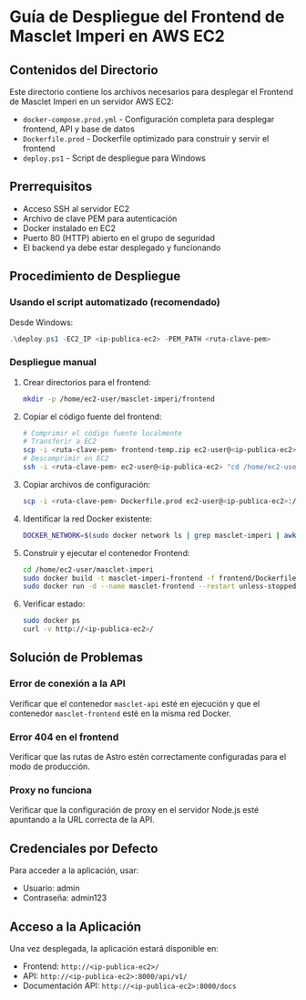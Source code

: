 # Guía de Despliegue del Frontend de Masclet Imperi en AWS EC2

## Contenidos del Directorio

Este directorio contiene los archivos necesarios para desplegar el Frontend de Masclet Imperi en un servidor AWS EC2:

- `docker-compose.prod.yml` - Configuración completa para desplegar frontend, API y base de datos
- `Dockerfile.prod` - Dockerfile optimizado para construir y servir el frontend
- `deploy.ps1` - Script de despliegue para Windows

## Prerrequisitos

- Acceso SSH al servidor EC2
- Archivo de clave PEM para autenticación
- Docker instalado en EC2
- Puerto 80 (HTTP) abierto en el grupo de seguridad
- El backend ya debe estar desplegado y funcionando

## Procedimiento de Despliegue

### Usando el script automatizado (recomendado)

Desde Windows:
```powershell
.\deploy.ps1 -EC2_IP <ip-publica-ec2> -PEM_PATH <ruta-clave-pem>
```

### Despliegue manual

1. Crear directorios para el frontend:
   ```bash
   mkdir -p /home/ec2-user/masclet-imperi/frontend
   ```

2. Copiar el código fuente del frontend:
   ```bash
   # Comprimir el código fuente localmente
   # Transferir a EC2
   scp -i <ruta-clave-pem> frontend-temp.zip ec2-user@<ip-publica-ec2>:/home/ec2-user/masclet-imperi/
   # Descomprimir en EC2
   ssh -i <ruta-clave-pem> ec2-user@<ip-publica-ec2> "cd /home/ec2-user/masclet-imperi && unzip -o frontend-temp.zip -d frontend-source"
   ```

3. Copiar archivos de configuración:
   ```bash
   scp -i <ruta-clave-pem> Dockerfile.prod ec2-user@<ip-publica-ec2>:/home/ec2-user/masclet-imperi/frontend/Dockerfile
   ```

4. Identificar la red Docker existente:
   ```bash
   DOCKER_NETWORK=$(sudo docker network ls | grep masclet-imperi | awk '{print $2}')
   ```

5. Construir y ejecutar el contenedor Frontend:
   ```bash
   cd /home/ec2-user/masclet-imperi
   sudo docker build -t masclet-imperi-frontend -f frontend/Dockerfile .
   sudo docker run -d --name masclet-frontend --restart unless-stopped -p 80:3000 -e API_URL=http://masclet-api:8000/api/v1 --network $DOCKER_NETWORK masclet-imperi-frontend
   ```

6. Verificar estado:
   ```bash
   sudo docker ps
   curl -v http://<ip-publica-ec2>/
   ```

## Solución de Problemas

### Error de conexión a la API
Verificar que el contenedor `masclet-api` esté en ejecución y que el contenedor `masclet-frontend` esté en la misma red Docker.

### Error 404 en el frontend
Verificar que las rutas de Astro estén correctamente configuradas para el modo de producción.

### Proxy no funciona
Verificar que la configuración de proxy en el servidor Node.js esté apuntando a la URL correcta de la API.

## Credenciales por Defecto

Para acceder a la aplicación, usar:
- Usuario: admin
- Contraseña: admin123

## Acceso a la Aplicación

Una vez desplegada, la aplicación estará disponible en:
- Frontend: `http://<ip-publica-ec2>/`
- API: `http://<ip-publica-ec2>:8000/api/v1/`
- Documentación API: `http://<ip-publica-ec2>:8000/docs`
